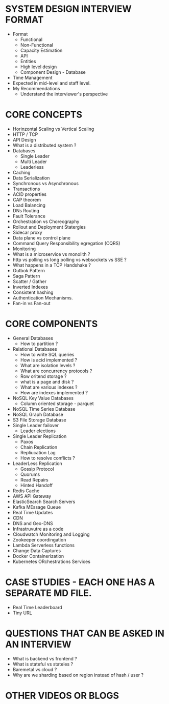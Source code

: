 # SYSTEM DESIGN INTERVIEW FORMAT

* Format
  * Functional
  * Non-Functional
  * Capacity Estimation
  * API
  * Entities
  * High level design
  * Component Design - Database
* Time Management
* Expected in mid-level and staff level.
* My Recommendations
  *  Understand the interviewer's perspective 

# CORE CONCEPTS

* Horinzontal Scaling vs Vertical Scaling
* HTTP / TCP
* API Design
* What is a distributed system ?
* Databases
  * Single Leader
  * Multi Leader
  * Leaderless
* Caching
* Data Serialization
* Synchronous vs Asynchronous
* Transactions
* ACID properties
* CAP theorem
* Load Balancing
* DNs Routing
* Fault Tolerance
* Orchestration vs Choreography
* Rollout and Deployment Statergies
* Sidecar proxy
* Data plane vs control plane
* Command Query Responsibility egregation (CQRS)
* Monitoring
* What is a microservice vs monolith ?
* http vs polling vs long polling vs websockets vs SSE ?
* What happens in a TCP Handshake ?
* Outbok Pattern
* Saga Pattern
* Scatter / Gather
* Inverted Indexes
* Consistent hashing
* Authentication Mechanisms.
* Fan-in vs Fan-out


# CORE COMPONENTS

* General Databases
  *  How to partition ? 
* Relational Databases
  * How to write SQL queries
  * How is acid implemented ?
  * What are isolation levels ?
  * What are concurrency protocols ?
  * Row oritend storage ?
  * what is a page and disk ?
  * What are various indexes ?
  * How are indexes implemented ? 
* NoSQL Key Value Databases
  * Column oriented storage - parquet 
* NoSQL Time Series Database
* NoSQL Graph Database
* S3 File Storage Database
* Single Leader failover
   * Leader elections 
* Single Leader Replication
    *  Paxos
    *  Chain Replication
    *  Repliucation Lag
    *  How to resolve conflicts ?
* LeaderLess Replication
  * Gossip Protocol
  * Quorums
  * Read Repairs
  * Hinted Handoff        
* Redis Cache
* AWS API Gateway
* ElasticSearch Search Servers
* Kafka MEssage Queue
* Real Time Updates
* CDN
* DNS and Geo-DNS
* Infrastruvutre as a code
* Cloudwatch Monitoring and Logging
* Zookeeper coordingation
* Lambda Serverless functions
* Change Data Captures
* Docker Containerization
* Kubernetes ORchestrations Services


# CASE STUDIES - EACH ONE HAS A SEPARATE MD FILE.

* Real Time Leaderboard
* Tiny URL


# QUESTIONS THAT CAN BE ASKED IN AN INTERVIEW

* What is backend vs frontend ?
* What is stateful vs stateles ?
* Baremetal vs cloud ?
* Why are we sharding based on region instead of hash / user ?



# OTHER VIDEOS OR BLOGS
